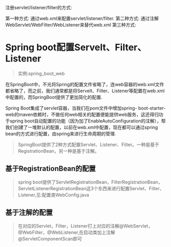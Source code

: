 注册servlet/listener/filter的方式:


第一种方式: 通过web.xml来配置servlet/listener/filter.
第二种方式: 通过注解WebServlet/WebFilter/WebListener来替代web.xml
第三种方式: 

# Spring boot配置Servelt、Filter、Listener

>实例:spring_boot_web

在SpringBoot中，不光将Spring的配置文件省略了，连web容器的web.xml文件都省略了，而之前，我们通常都是将Servelt、Filter、Listener等配置在web.xml中配置的，而SpringBoot提供了更加简化的配置.

Spring Boot集成了servlet容器，当我们在pom文件中增加spring- boot-starter-web的maven依赖时，不做任何web相关的配置便能提供web服务，这还得归功于spring boot自动配置的功能（因为加了EnableAutoConfiguration的注解），帮我们创建了一堆默认的配置，以前在web.xml中配置，现在都可以通过spring bean的方式进行配置，由spring来进行生命周期的管理.

>SpringBoot提供了2种方式配置Servlet、Listener、Filter。一种是基于RegistrationBean，另一种是基于注解。

## 基于RegistrationBean的配置

>spring boot提供了ServletRegistrationBean，FilterRegistrationBean，ServletListenerRegistrationBean这3个东西来进行配置Servlet、Filter、Listener,见:配置类WebConfig.java

## 基于注解的配置

>在对应的Servlet，Filter，Listener打上对应的注解@WebServlet，@WebFilter，@WebListener,在启动类加上注解@ServletComponentScan即可
